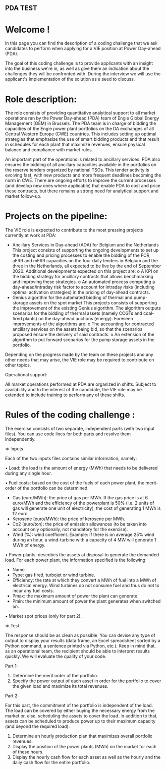 ## PDA TEST

# Welcome ! 

In this page you can find the description of a coding challenge that we ask candidates to perform when applying for a VIE position at Power Day-ahead (PDA). 

The goal of this coding challenge is to provide applicants with an insight into the business we're in, as well as give them an indication about the challenges they will be confronted with. During the interview we will use the applicant's implementation of the solution as a seed to discuss.

# Role description:

The role consists of providing quantitative analytical support to all market operations ran by the Power Day-ahead (PDA) team of Engie Global Energy Management (GEM) in Brussels. The PDA team is in charge of bidding the capacities of the Engie power plant portfolios on the DA exchanges of all Central Western Europe (CWE) countries. This includes setting up optimal strategies that emphasize the use of smart bidding products and that result in schedules for each plant that maximize revenues, ensure physical balance and compliance with market rules.

An important part of the operations is related to ancillary services. PDA also ensures the bidding of all ancillary capacities available in the portfolios on the reserve tenders organized by national TSOs. This tender activity is evolving fast, with new products and more frequent deadlines becoming the norm in CWE. There are ongoing efforts to improve the current processes (and develop new ones where applicable) that enable PDA to cost and price these contracts, but there remains a strong need for analytical support and market follow-up.

# Projects on the pipeline:

The VIE role is expected to contribute to the most pressing projects currently at work at PDA:
-	Ancillary Services in Day-ahead (ADA) for Belgium and the Netherlands
This project consists of supporting the ongoing developments to set up the costing and pricing processes to enable the bidding of the FCR, aFRR and mFRR capacities on the four daily tenders in Belgium and the three in the Netherlands, all expected to be live by the end of September 2020.
Additional developments expected on this project are:
o	A KPI on the bidding strategy for ancillary contracts that allows benchmarking and improving these strategies.
o	An automated process computing a day-ahead/intraday risk factor to account for intraday risks (including optimal activation strategies) in the pricing of day-ahead contracts.
-	Genius algorithm for the automated bidding of thermal and pump-storage assets on the spot market
This projects consists of supporting the improvement of the existing Genius algorithm. The algorithm outputs scenarios for the bidding of thermal assets (namely CCGTs and coal-fired plants) on the day-ahead auctions (energy). Foreseen improvements of the algorithms are:
o	The accounting for contracted ancillary services on the assets being bid, so that the scenarios proposed ensure the delivery of said contracts.
o	An extension of the algorithm to put forward scenarios for the pump storage assets in the portfolio.

Depending on the progress made by the team on these projects and any other needs that may arise, the VIE role may be required to contribute on other topics.

Operational support:

All market operations performed at PDA are organized in shifts. Subject to availability and to the interest of the candidate, the VIE role may be extended to include training to perform any of these shifts.


# Rules of the coding challenge : 

The exercise consists of two separate, independent parts (with two input files). You can use code lines for both parts and resolve them independently.


=> Inputs

Each of the two inputs files contains similar information, namely:

• Load: the load is the amount of energy (MWh) that needs to be delivered during any single hour.

• Fuel costs: based on the cost of the fuels of each power plant, the merit-order of the portfolio can be determined.

- Gas (euro/MWh): the price of gas per MWh. If the gas price is at 6 euro/MWh and the efficiency of the powerplant is 50% (i.e. 2 units of gas will generate one unit of electricity), the cost of generating 1 MWh is 12 euro.
- Kerosene (euro/MWh): the price of kerosene per MWh.
- Co2 (euro/ton): the price of emission allowances (to be taken into account only optionally, not mandatory for the exercise).
- Wind (%): wind coefficient. Example: if there is on average 25% wind during an hour, a wind-turbine with a capacity of 4 MW will generate 1 MWh of energy.

• Power plants: describes the assets at disposal to generate the demanded load. For each power plant, the information specified is the following:

-	Name
-	Type: gas fired, turbojet or wind turbine.
-	Efficiency: the rate at which they convert a MWh of fuel into a MWh of electrical energy. Wind turbines do not consume fuel and thus do not to incur any fuel costs.
-	Pmax: the maximum amount of power the plant can generate.
-	Pmin: the minimum amount of power the plant generates when switched on.

• Market spot prices (only for part 2).


=> Test

The response should be as clean as possible. You can devise any type of output to display your results (data frame, an Excel spreadsheet sorted by a Python command, a sentence printed via Python, etc.). Keep in mind that, as an operational team, the recipient should be able to interpret results quickly. We will evaluate the quality of your code.

Part 1:

1.	Determine the merit order of the portfolio.
2.	Specify the power output of each asset in order for the portfolio to cover the given load and maximize its total revenues.

Part 2:

For this part, the commitment of the portfolio is independent of the load. The load can be covered by either buying the necessary energy from the market or, else, scheduling the assets to cover the load. In addition to that, assets can be scheduled to produce power up to their maximum capacity (and beyond the required load).

1.	Determine an hourly production plan that maximizes overall portfolio revenues.
2.	Display the position of the power plants (MWh) on the market for each of these hours.
3.	Display the hourly cash flow for each asset as well as the hourly and the daily cash flow for the entire portfolio.

